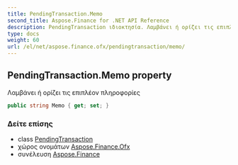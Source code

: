 ```yaml
---
title: PendingTransaction.Memo
second_title: Aspose.Finance for .NET API Reference
description: PendingTransaction ιδιοκτησία. Λαμβάνει ή ορίζει τις επιπλέον πληροφορίες
type: docs
weight: 60
url: /el/net/aspose.finance.ofx/pendingtransaction/memo/
---
```

## PendingTransaction.Memo property

Λαμβάνει ή ορίζει τις επιπλέον πληροφορίες

```csharp
public string Memo { get; set; }
```

### Δείτε επίσης

* class [PendingTransaction](../)
* χώρος ονομάτων [Aspose.Finance.Ofx](../../pendingtransaction/)
* συνέλευση [Aspose.Finance](../../../)


